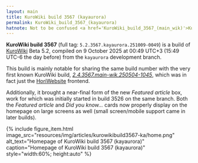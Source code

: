 ```yaml
---
layout: main
title: KuroWiki build 3567 (kayaurora)
permalink: KuroWiki_build_3567_(kayaurora)
hatnote: Not to be confused <a href='KuroWiki_build_3567_(main_wik)'>KuroWiki build 3567 (main_wik)</a>.
---
```

**KuroWiki build 3567** (full tag: `5.2.3567.kayaurora.251009-0049`) is a build of [KuroWiki](KuroWiki) Beta 5.2, compiled on 9 October 2025 at 00:49 UTC+3 (15:49 UTC-6 the day before) from the `kayaurora` development branch.

This build is mainly notable for sharing the same build number with the very first known KuroWiki build, [*2.4.3567.main-wik.250504-1045*](KuroWiki_build_3567_(main_wik)), which was in fact just the [HoriWebsite](HoriWebsite) frontend.

Additionally, it brought a near-final form of the new *Featured article* box, work for which was initially started in build 3526 on the same branch.
Both the *Featured article* and *Did you know...* cards now properly display on the homepage on large screens as well (small screen/mobile support came in later builds).

   <div class="container">
    {% include figure_item.html 
        image_src="resources/img/articles/kurowikibuild3567-ka/home.png" 
        alt_text="Homepage of KuroWiki build 3567 (kayaurora)" 
        caption="Homepage of KuroWiki build 3567 (kayaurora)"
        style="width:60%; height:auto" %}
        </div>